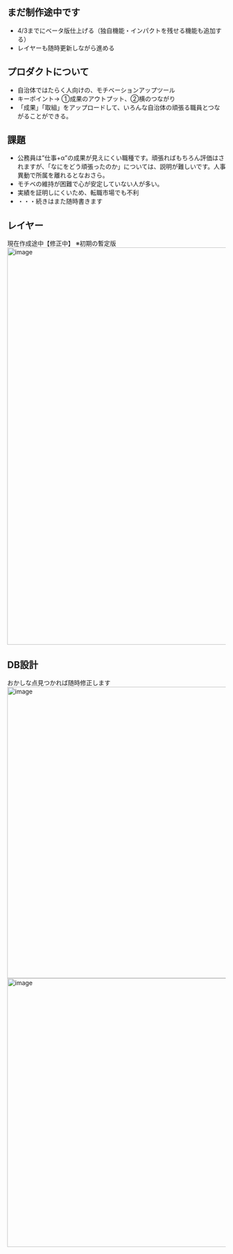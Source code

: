 ## まだ制作途中です
- 4/3までにベータ版仕上げる（独自機能・インパクトを残せる機能も追加する）
- レイヤーも随時更新しながら進める

## プロダクトについて
- 自治体ではたらく人向けの、モチベーションアップツール
- キーポイント→ ①成果のアウトプット、②横のつながり
- 「成果」「取組」をアップロードして、いろんな自治体の頑張る職員とつながることができる。

## 課題
- 公務員は”仕事+α”の成果が見えにくい職種です。頑張ればもちろん評価はされますが、「なにをどう頑張ったのか」については、説明が難しいです。人事異動で所属を離れるとなおさら。
- モチベの維持が困難で心が安定していない人が多い。
- 実績を証明しにくいため、転職市場でも不利
- ・・・続きはまた随時書きます

## レイヤー
現在作成途中【修正中】
※初期の暫定版
<img width="915" alt="image" src="https://user-images.githubusercontent.com/95999068/161111761-7b8dade6-f0a4-4db1-838e-67ebf82d9baa.png">


## DB設計
おかしな点見つかれば随時修正します
<img width="671" alt="image" src="https://user-images.githubusercontent.com/95999068/161110266-f1ae19e1-a338-4452-aae4-cd7755317b73.png">
<img width="619" alt="image" src="https://user-images.githubusercontent.com/95999068/161116830-7a332dab-3fa4-405e-b135-fc7eb1c39c42.png">

